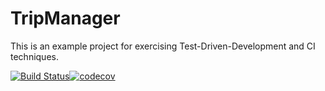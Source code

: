 # TripManager
This is an example project for exercising Test-Driven-Development and CI techniques.

[![Build Status](https://travis-ci.org/forestfart/tripmanager.svg?branch=master)](https://travis-ci.org/forestfart/tripmanager)[![codecov](https://codecov.io/gh/forestfart/tripmanager/branch/master/graph/badge.svg)](https://codecov.io/gh/forestfart/tripmanager)


